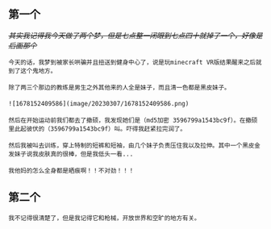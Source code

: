 ## 第一个

~~*其实我记得我今天做了两个梦，但是七点整一闭眼到七点四十就掉了一个，好像是后面那个*~~

    今天的话，我梦到被家长哄骗并且扭送到健身中心了，说是玩minecraft VR版结果醒来之后就到了这个鬼地方。

    除了两三个那边的教练是男生之外其他来的人全是妹子，而且清一色都是黑皮妹子。

    ![1678152409586](image/20230307/1678152409586.png)

    然后在开始运动前我们都去了撤硕，我发现她们是（md5加密 3596799a1543bc9f）。在撤硕里此起彼伏的（3596799a1543bc9f）叫。吓得我赶紧拉完润了。

    然后我被叫去训练，穿上特制的短裤和短袖，由几个妹子负责压住我以及拉伸。其中一个黑皮金发妹子说我皮肤真的很棒，但是我低头一看...

    我他妈的怎么全身都是晒痕啊！！不对劲！！！

## 第二个

    我不记得很清楚了，但是我记得它和枪械，开放世界和空旷的地方有关。
